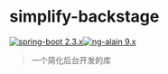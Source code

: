 # simplify-backstage 
[![spring-boot 2.3.x](https://img.shields.io/badge/spring--boot-2.3.x-brightgreen)]()[![ng-alain 9.x](https://img.shields.io/badge/ng--alain-9.x-brightgreen)]()

> 一个简化后台开发的库
